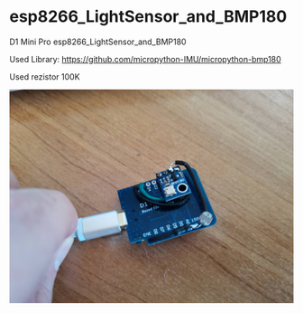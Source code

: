 # esp8266_LightSensor_and_BMP180
D1 Mini Pro  esp8266_LightSensor_and_BMP180

Used Library:
https://github.com/micropython-IMU/micropython-bmp180

Used rezistor 100K

![alt text](https://github.com/radovanzigo/esp8266_LightSensor_and_BMP180/blob/master/D1miniPro_LightSensor_BMP180.jpg?raw=true)
